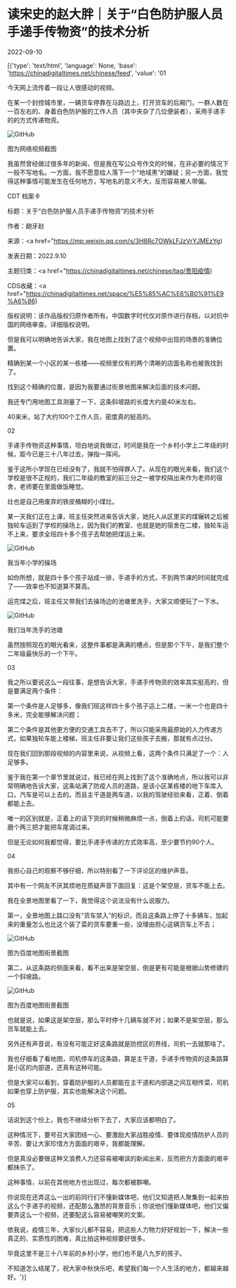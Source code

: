 # 读宋史的赵大胖｜关于“白色防护服人员手递手传物资”的技术分析

2022-09-10

[{'type': 'text/html', 'language': None, 'base': 'https://chinadigitaltimes.net/chinese/feed', 'value': '01

今天网上流传着一段让人很感动的视频。





在某一个封控城市里，一辆货车停靠在马路边上，打开货车的后厢门，一群人数在一百左右的、身着白色防护服的工作人员（其中夹杂了几位便装者），采用手递手的的方式传递物资。

![GitHub](https://chinadigitaltimes.net/chinese/files/2022/09/post-686861-631c4f4e7c11a.)

图为网络视频截图

我虽然曾经做过很多年的新闻，但是我在写公众号作文的时候，在非必要的情况下一般不写地名。一方面，我不愿意给人落下一个“地域黑”的嫌疑；另一方面，我觉得这种事情可能发生在任何地方，写地名的意义不大，反而容易被人带偏。



CDT 档案卡

标题：关于“白色防护服人员手递手传物资”的技术分析

作者：龅牙赵

来源：<a href="https://mp.weixin.qq.com/s/3H8Rc7OWkLFJzVrYJMEzYg)

发表日期：2022.9.10

主题归类：<a href="https://chinadigitaltimes.net/chinese/tag/贵阳疫情)

CDS收藏：<a href="https://chinadigitaltimes.net/space/%E5%85%AC%E6%B0%91%E9%A6%86)

版权说明：该作品版权归原作者所有。中国数字时代仅对原作进行存档，以对抗中国的网络审查。详细版权说明。





但是我可以明确地告诉大家，我在地图上找到了这个视频中出现的场景的准确位置。

精确到某一个小区的某一栋楼——视频里仅有的两个清晰的店面名称也被我找到了。

找到这个精确的位置，是因为我要通过街景地图来解决后面的技术问题。

我还专门用地图工具测量了一下，这条斜坡路的长度大约是40米左右。

40来米，站了大约100个工作人员，密度真的挺高的。

02

手递手传物资这种事情，坦白地说我做过，时间是我在一个乡村小学上二年级的时候，距今已是三十八年过去，弹指一挥间。

鉴于这所小学现在已经没有了，我就不怕得罪人了。从现在的眼光来看，我们这个学校是很不正规的，我们二年级的教室的前三分之一被学校隔出来作为老师的宿舍，老师要在里面做饭睡觉。

灶也是自己用废弃的铁皮桶糊的小煤灶。

某一天我们正在上课，班主任突然进来告诉大家，她托人从区里买的煤辗转之后被独轮车运到了学校的操场上，因为我们的教室、也就是她的宿舍在二楼，独轮车运不上来，要求全班四十多个孩子去帮她把煤运上来。

![GitHub](https://chinadigitaltimes.net/chinese/files/2022/09/post-686861-631c4f4e8826e.)

我当年小学的操场

如你所想，就是四十多个孩子站成一排，手递手的方式，不到两节课的时间就完成了——效率也不知道算不算高。

运完煤之后，班主任又带我们去操场边的池塘里洗手，大家又顺便玩了一下水。

![GitHub](https://chinadigitaltimes.net/chinese/files/2022/09/post-686861-631c4f4e93768.)

我们当年洗手的池塘

虽然按照现在的眼光看来，这整件事都是满满的槽点，但是那个下午，是我们整个二年级最快乐的一个下午。

03

我之所以要说这么一段往事，是想告诉大家，手递手传物资的效率其实挺高的，但是要满足两个条件：

第一个条件是人足够多，像我们班这样四十多个孩子运上二楼，一米一个也是四十多米，完全能够解决问题；

第二个条件是其他更方便的交通工具去不了，所以只能采用最原始的人力传递方式，如果独轮车能上楼梯，班主任非要让我们这些孩子去搬，那就有点过分。

现在我们回到那段视频的内容里来说，从视频上看，这两个条件只满足了一个：人足够多。

鉴于我在第一个章节里就说过，我已经在网上找到了这个准确地点，所以我可以非常明确地告诉大家，这条站满了防疫人员的道路，是该小区某栋楼的地下车库入口，汽车是可以上去的。而且主干道是两车道，以我的驾驶经验来看，正着、倒着都能上去。

唯一的区别就是，正着上的话下货的时候稍微麻烦一点，倒着上的话，司机可能要磨个两三把才能把车尾调过来。

但是无论如何我都觉得，要比手递手传递的方式效率高，至少要节约90个人。

04

我担心自己的观察不够仔细，所以特别看了一下评论区的维护声音。

其中有一个网友不厌其烦地在质疑声音下面回复：这是个架空层，货车不能上去。

我在全景地图里看了一下，我觉得这个说法没有什么说服力。

第一，全景地图上路口没有“货车禁入”的标识，而且这条路上停了十多辆车，加起来的重量怎么也比这个装了菜的货车要重一些，没理由担心这辆货车上不去；

![GitHub](https://chinadigitaltimes.net/chinese/files/2022/09/post-686861-631c4f4ea8caf.png)

图为百度地图街景截图

第二，从这条路的侧面来看，看不出来是架空层，倒是更有可能是根据山势修建的一个斜坡路。

![GitHub](https://chinadigitaltimes.net/chinese/files/2022/09/post-686861-631c4f4ebda28.png)

图为百度地图街景截图

也就是说，如果这是架空层，那么平时停十几辆车就不对；如果不是架空层，那么货车就能上去。

另外还有声音说，有没有可能正好这条路就是防控区的界线，司机一去就那啥了。

我也仔细看了看地图，司机停车的这条路，算是主干道，手递手传物资的这条路算是小区的内部道，还真有这种可能。

但是大家可以看到，穿着防护服的人员都能在主干道和内部道之间互相传菜，司机如果也穿上防护服，其实也能解决这个问题。

05

话说到这个份上，我也不继续分析下去了，大家应该都明白了。

这种情况下，要号召大家团结一心、要激励大家战胜疫情、要体现疫情防护人员的辛苦、要让大家珍惜方方面面的艰辛，我都能理解。

但是真没必要做这种又浪费人力还容易被嘲讽的新闻出来，反而把方方面面的艰辛都抹杀了。

这种事情，以前在其他地方也出现过，每次都被群嘲。

你说现在还弄这么一出的前同行们不懂新媒体吧，他们又知道把人聚集到一起来拍这么个手递手的视频，还配那么激昂的背景音乐；你说他们懂新媒体吧，他们又偏要弄这么一个视频，还要配这么容易被嘲笑的文案。

依我说，疫情三年，大家伙儿都不容易，把这些人力物力好好规划一下，解决一些真正的、实质性的困难，真比拍这种视频要好很多。

毕竟这里不是三十八年前的乡村小学，他们也不是八九岁的孩子。

不知道怎么结尾了，祝大家中秋快乐吧，希望我们每一个人生活的地方，都越来越好。'}]